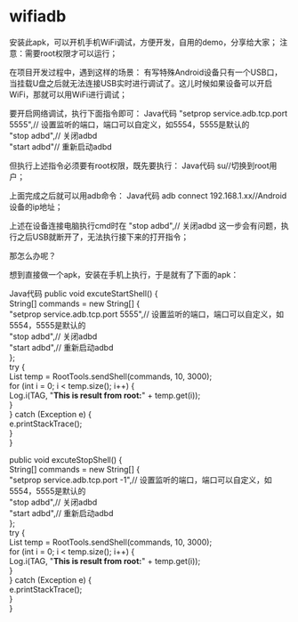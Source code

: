 # wifiadb
安装此apk，可以开机手机WiFi调试，方便开发，自用的demo，分享给大家；
注意：需要root权限才可以运行；

在项目开发过程中，遇到这样的场景： 
有写特殊Android设备只有一个USB口，当挂载U盘之后就无法连接USB实时进行调试了。这儿时候如果设备可以开启WiFi，那就可以用WiFi进行调试； 

要开启网络调试，执行下面指令即可： 
Java代码 
"setprop service.adb.tcp.port 5555",// 设置监听的端口，端口可以自定义，如5554，5555是默认的  
"stop adbd",// 关闭adbd  
"start adbd"// 重新启动adbd  


但执行上述指令必须要有root权限，既先要执行： 
Java代码 
su//切换到root用户；  


上面完成之后就可以用adb命令： 
Java代码 
adb connect 192.168.1.xx//Android设备的ip地址；  


上述在设备连接电脑执行cmd时在 
"stop adbd",// 关闭adbd 
这一步会有问题，执行之后USB就断开了，无法执行接下来的打开指令； 

那怎么办呢？ 

想到直接做一个apk，安装在手机上执行，于是就有了下面的apk： 

Java代码 
public void excuteStartShell() {  
    String[] commands = new String[] {   
            "setprop service.adb.tcp.port 5555",// 设置监听的端口，端口可以自定义，如5554，5555是默认的  
            "stop adbd",// 关闭adbd  
            "start adbd",// 重新启动adbd  
    };  
    try {  
        List<String> temp = RootTools.sendShell(commands, 10, 3000);  
        for (int i = 0; i < temp.size(); i++) {  
            Log.i(TAG, "__This is result from root:__" + temp.get(i));  
        }  
    } catch (Exception e) {  
        e.printStackTrace();  
    }  
}  
  
public void excuteStopShell() {  
    String[] commands = new String[] {  
            "setprop service.adb.tcp.port -1",// 设置监听的端口，端口可以自定义，如5554，5555是默认的  
            "stop adbd",// 关闭adbd  
            "start adbd",// 重新启动adbd  
    };  
    try {  
        List<String> temp = RootTools.sendShell(commands, 10, 3000);  
        for (int i = 0; i < temp.size(); i++) {  
            Log.i(TAG, "__This is result from root:__" + temp.get(i));  
        }  
    } catch (Exception e) {  
        e.printStackTrace();  
    }  
}  
